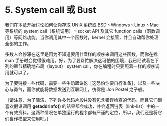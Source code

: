 # 5. System call 或 Bust

我们在本章开始讨论如何让你存取 UNIX 系统或 BSD丶Windows丶Linux丶Mac 等系统的 system call（系统调用）丶socket API 及其它 function calls（函数调用）等网路功能。当你调用其中一个函数时，kernel 会接管，并且自动帮你处理全部的工作。

多数人会停滞在这里是因为不知道要用什麽样的顺序来调用这些函数，而你在找 man 手册时会觉得很难用。好，为了要帮忙解决这可怕的困境，我已经试着在下列的章节精确地布局（layout） system call，你在编程时只要照着一样的顺序调用就可以了。

为了要链接一些代码，需要一些牛奶跟饼乾［这恐怕你要自行准备］，以及一些决心与勇气，而你就能将数据发送到互联网上，彷佛是 Jon Postel 之子般。

［请注意，为了简洁，下列许多代码片段并没有包含错误检查的代码。而且它们很喜欢假设调用 **getaddrinfo()** 的结果都会成功，并会返回链表（link-list）中的一个有效资料。这两种情况在单独运行的程序都有严谨的定位，所以，我们还是将它们当作模型来使用吧。］
